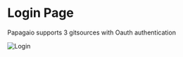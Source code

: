 # Login Page

Papagaio supports 3 gitsources with Oauth authentication 

![Login](/images/login.png "Login")

